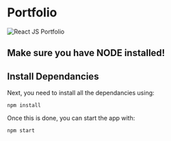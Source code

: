 # Portfolio

![React JS Portfolio](resume-screenshot.jpg?raw=true "React JS Portfolio")
## Make sure you have NODE installed!


## Install Dependancies

Next, you need to install all the dependancies using:

```npm install```

Once this is done, you can start the app with:

```npm start```
